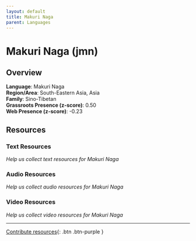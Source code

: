 ```yaml
---
layout: default
title: Makuri Naga
parent: Languages
---
```


# Makuri Naga (jmn)

## Overview

**Language**: Makuri Naga  
**Region/Area**: South-Eastern Asia, Asia  
**Family**: Sino-Tibetan  
**Grassroots Presence (z-score)**: 0.50  
**Web Presence (z-score)**: -0.23  

## Resources

### Text Resources
*Help us collect text resources for Makuri Naga*

### Audio Resources
*Help us collect audio resources for Makuri Naga*

### Video Resources
*Help us collect video resources for Makuri Naga*

---

[Contribute resources](https://forms.office.com/e/1SfLJx3u1r){: .btn .btn-purple }
